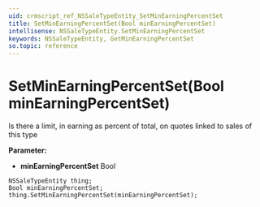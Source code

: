 ```yaml
---
uid: crmscript_ref_NSSaleTypeEntity_SetMinEarningPercentSet
title: SetMinEarningPercentSet(Bool minEarningPercentSet)
intellisense: NSSaleTypeEntity.SetMinEarningPercentSet
keywords: NSSaleTypeEntity, GetMinEarningPercentSet
so.topic: reference
---
```


# SetMinEarningPercentSet(Bool minEarningPercentSet)

Is there a limit, in earning as percent of total, on quotes linked to sales of this type

**Parameter:** 
* **minEarningPercentSet** Bool

```crmscript
NSSaleTypeEntity thing;
Bool minEarningPercentSet;
thing.SetMinEarningPercentSet(minEarningPercentSet);
```

